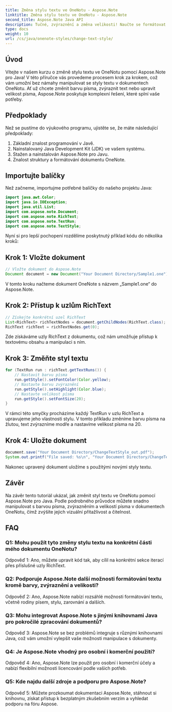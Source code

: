 ```yaml
---
title: Změna stylu textu ve OneNotu - Aspose.Note
linktitle: Změna stylu textu ve OneNotu - Aspose.Note
second_title: Aspose.Note Java API
description: Tučné, zvýraznění a změna velikosti! Naučte se formátovat text v dokumentech OneNotu pomocí Aspose.Note. Včetně průvodce a kódu krok za krokem! #OneNote #Java #Aspose
type: docs
weight: 10
url: /cs/java/onenote-styles/change-text-style/
---
```

## Úvod

Vítejte v našem kurzu o změně stylu textu ve OneNotu pomocí Aspose.Note pro Java! V této příručce vás provedeme procesem krok za krokem, což vám umožní bez námahy manipulovat se styly textu v dokumentech OneNotu. Ať už chcete změnit barvu písma, zvýraznit text nebo upravit velikost písma, Aspose.Note poskytuje komplexní řešení, které splní vaše potřeby.

## Předpoklady

Než se pustíme do výukového programu, ujistěte se, že máte následující předpoklady:

1. Základní znalost programování v Javě.
2. Nainstalovaný Java Development Kit (JDK) ve vašem systému.
3. Stažen a nainstalován Aspose.Note pro Javu.
4. Znalost struktury a formátování dokumentu OneNote.

## Importujte balíčky

Než začneme, importujme potřebné balíčky do našeho projektu Java:

```java
import java.awt.Color;
import java.io.IOException;
import java.util.List;
import com.aspose.note.Document;
import com.aspose.note.RichText;
import com.aspose.note.TextRun;
import com.aspose.note.TextStyle;
```

Nyní si pro lepší pochopení rozdělíme poskytnutý příklad kódu do několika kroků:

## Krok 1: Vložte dokument

```java
// Vložte dokument do Aspose.Note
Document document = new Document("Your Document Directory/Sample1.one");
```

V tomto kroku načteme dokument OneNote s názvem „Sample1.one“ do Aspose.Note.

## Krok 2: Přístup k uzlům RichText

```java
// Získejte konkrétní uzel RichText
List<RichText> richTextNodes = document.getChildNodes(RichText.class);
RichText richText = richTextNodes.get(0);
```

Zde získáváme uzly RichText z dokumentu, což nám umožňuje přístup k textovému obsahu a manipulaci s ním.

## Krok 3: Změňte styl textu

```java
for (TextRun run : richText.getTextRuns()) {
    // Nastavit barvu písma
    run.getStyle().setFontColor(Color.yellow);
    // Nastavte barvu zvýraznění
    run.getStyle().setHighlight(Color.blue);
    // Nastavte velikost písma
    run.getStyle().setFontSize(20);
}
```

V rámci této smyčky procházíme každý TextRun v uzlu RichText a upravujeme jeho vlastnosti stylu. V tomto příkladu změníme barvu písma na žlutou, text zvýrazníme modře a nastavíme velikost písma na 20.

## Krok 4: Uložte dokument

```java
document.save("Your Document Directory/ChangeTextStyle_out.pdf");
System.out.printf("File saved: %s\n", "Your Document Directory/ChangeTextStyle_out.pdf");
```

Nakonec upravený dokument uložíme s použitými novými styly textu.

## Závěr

Na závěr tento tutoriál ukázal, jak změnit styl textu ve OneNotu pomocí Aspose.Note pro Java. Podle podrobného průvodce můžete snadno manipulovat s barvou písma, zvýrazněním a velikostí písma v dokumentech OneNotu, čímž zvýšíte jejich vizuální přitažlivost a čitelnost.

## FAQ

### Q1: Mohu použít tyto změny stylu textu na konkrétní části mého dokumentu OneNotu?

Odpověď 1: Ano, můžete upravit kód tak, aby cílil na konkrétní sekce iterací přes příslušné uzly RichText.

### Q2: Podporuje Aspose.Note další možnosti formátování textu kromě barvy, zvýraznění a velikosti?

Odpověď 2: Ano, Aspose.Note nabízí rozsáhlé možnosti formátování textu, včetně rodiny písem, stylu, zarovnání a dalších.

### Q3: Mohu integrovat Aspose.Note s jinými knihovnami Java pro pokročilé zpracování dokumentů?

Odpověď 3: Aspose.Note se bez problémů integruje s různými knihovnami Java, což vám umožní vylepšit vaše možnosti manipulace s dokumenty.

### Q4: Je Aspose.Note vhodný pro osobní i komerční použití?

Odpověď 4: Ano, Aspose.Note lze použít pro osobní i komerční účely a nabízí flexibilní možnosti licencování podle vašich potřeb.

### Q5: Kde najdu další zdroje a podporu pro Aspose.Note?

Odpověď 5: Můžete prozkoumat dokumentaci Aspose.Note, stáhnout si knihovnu, získat přístup k bezplatným zkušebním verzím a vyhledat podporu na fóru Aspose.